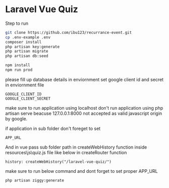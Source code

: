 # Laravel Vue Quiz

Step to run 

```sh
git clone https://github.com/ibu123/recurrance-event.git
cp .env-example .env
composer install
php artisan key:generate
php artisan migrate
php artisan db:seed

npm install
npm run prod

```

please fill up database details in enviornment
set google client id and secret in enviornment file
```
GOOGLE_CLIENT_ID 
GOOGLE_CLIENT_SECRET
```

make sure to run application using localhost don't run application using php artisan serve beacuse 127.0.0.1:8000 not accepted as valid javascript origin by google.

if application in sub folder don't foreget to set

```
APP_URL 

```

And in vue pass sub folder path in createWebHistory function inside resources\js\quiz.js file like below in createRouter function

```
history: createWebHistory("/laravel-vue-quiz/")
```

make sure to run below command and dont forget to set proper APP_URL
```
php artisan ziggy:generate
```
